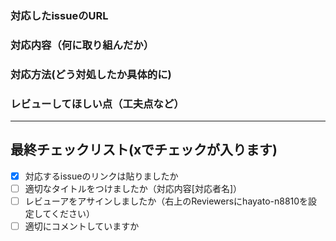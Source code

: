 ### 対応したissueのURL 


### 対応内容（何に取り組んだか）


### 対応方法(どう対処したか具体的に)


### レビューしてほしい点（工夫点など）

***

## 最終チェックリスト(xでチェックが入ります)
- [x] 対応するissueのリンクは貼りましたか
- [ ] 適切なタイトルをつけましたか（対応内容[対応者名]）
- [ ] レビューアをアサインしましたか（右上のReviewersにhayato-n8810を設定してください）
- [ ] 適切にコメントしていますか
